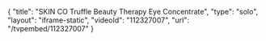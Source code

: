 {
    "title": "SKIN CO Truffle Beauty Therapy Eye Concentrate",
    "type": "solo",
    "layout": "iframe-static",
    "videoId": "112327007",
    "url": "\/tvpembed\/112327007"
}